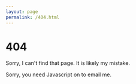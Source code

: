 ```yaml
---
layout: page
permalink: /404.html
---
```


# 404

Sorry, I can't find that page. It is likely my mistake.

<script type="text/javascript" language="javascript">
<!--
// Email obfuscator script 2.1 by Tim Williams, University of Arizona
// Random encryption key feature by Andrew Moulden, Site Engineering Ltd
// This code is freeware provided these four comment lines remain intact
// A wizard to generate this code is at http://www.jottings.com/obfuscator/
{ coded = "rryAE@igAKvHVEE.RA"
  key = "WYvwzO5cFPtrIEiC48XkaglS3RD9KHJmys6nTpANVZ0G7jed21BUxQMqhouLfb"
  shift=coded.length
  link=""
  for (i=0; i<coded.length; i++) {
    if (key.indexOf(coded.charAt(i))==-1) {
      ltr = coded.charAt(i)
      link += (ltr)
    }
    else {     
      ltr = (key.indexOf(coded.charAt(i))-shift+key.length) % key.length
      link += (key.charAt(ltr))
    }
  }
document.write("<a href='mailto:"+link+"'>Please contact me</a>")
}
//-->
</script><noscript>Sorry, you need Javascript on to email me.</noscript>
